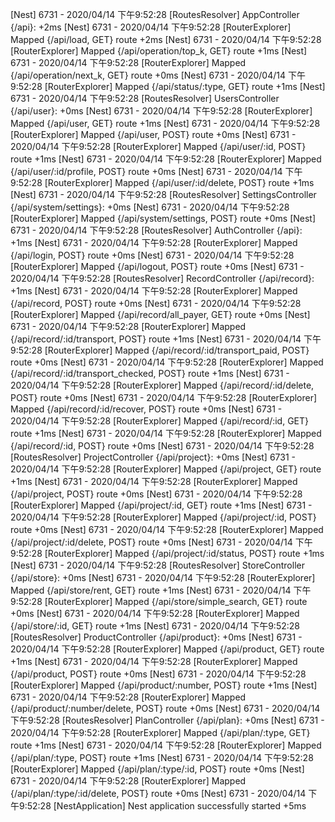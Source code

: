 [Nest] 6731   - 2020/04/14 下午9:52:28   [RoutesResolver] AppController {/api}: +2ms
[Nest] 6731   - 2020/04/14 下午9:52:28   [RouterExplorer] Mapped {/api/load, GET} route +2ms
[Nest] 6731   - 2020/04/14 下午9:52:28   [RouterExplorer] Mapped {/api/operation/top_k, GET} route +1ms
[Nest] 6731   - 2020/04/14 下午9:52:28   [RouterExplorer] Mapped {/api/operation/next_k, GET} route +0ms
[Nest] 6731   - 2020/04/14 下午9:52:28   [RouterExplorer] Mapped {/api/status/:type, GET} route +1ms
[Nest] 6731   - 2020/04/14 下午9:52:28   [RoutesResolver] UsersController {/api/user}: +0ms
[Nest] 6731   - 2020/04/14 下午9:52:28   [RouterExplorer] Mapped {/api/user, GET} route +1ms
[Nest] 6731   - 2020/04/14 下午9:52:28   [RouterExplorer] Mapped {/api/user, POST} route +0ms
[Nest] 6731   - 2020/04/14 下午9:52:28   [RouterExplorer] Mapped {/api/user/:id, POST} route +1ms
[Nest] 6731   - 2020/04/14 下午9:52:28   [RouterExplorer] Mapped {/api/user/:id/profile, POST} route +0ms
[Nest] 6731   - 2020/04/14 下午9:52:28   [RouterExplorer] Mapped {/api/user/:id/delete, POST} route +1ms
[Nest] 6731   - 2020/04/14 下午9:52:28   [RoutesResolver] SettingsController {/api/system/settings}: +0ms
[Nest] 6731   - 2020/04/14 下午9:52:28   [RouterExplorer] Mapped {/api/system/settings, POST} route +0ms
[Nest] 6731   - 2020/04/14 下午9:52:28   [RoutesResolver] AuthController {/api}: +1ms
[Nest] 6731   - 2020/04/14 下午9:52:28   [RouterExplorer] Mapped {/api/login, POST} route +0ms
[Nest] 6731   - 2020/04/14 下午9:52:28   [RouterExplorer] Mapped {/api/logout, POST} route +0ms
[Nest] 6731   - 2020/04/14 下午9:52:28   [RoutesResolver] RecordController {/api/record}: +1ms
[Nest] 6731   - 2020/04/14 下午9:52:28   [RouterExplorer] Mapped {/api/record, POST} route +0ms
[Nest] 6731   - 2020/04/14 下午9:52:28   [RouterExplorer] Mapped {/api/record/all_payer, GET} route +0ms
[Nest] 6731   - 2020/04/14 下午9:52:28   [RouterExplorer] Mapped {/api/record/:id/transport, POST} route +1ms
[Nest] 6731   - 2020/04/14 下午9:52:28   [RouterExplorer] Mapped {/api/record/:id/transport_paid, POST} route +0ms
[Nest] 6731   - 2020/04/14 下午9:52:28   [RouterExplorer] Mapped {/api/record/:id/transport_checked, POST} route +1ms
[Nest] 6731   - 2020/04/14 下午9:52:28   [RouterExplorer] Mapped {/api/record/:id/delete, POST} route +0ms
[Nest] 6731   - 2020/04/14 下午9:52:28   [RouterExplorer] Mapped {/api/record/:id/recover, POST} route +0ms
[Nest] 6731   - 2020/04/14 下午9:52:28   [RouterExplorer] Mapped {/api/record/:id, GET} route +1ms
[Nest] 6731   - 2020/04/14 下午9:52:28   [RouterExplorer] Mapped {/api/record/:id, POST} route +0ms
[Nest] 6731   - 2020/04/14 下午9:52:28   [RoutesResolver] ProjectController {/api/project}: +0ms
[Nest] 6731   - 2020/04/14 下午9:52:28   [RouterExplorer] Mapped {/api/project, GET} route +1ms
[Nest] 6731   - 2020/04/14 下午9:52:28   [RouterExplorer] Mapped {/api/project, POST} route +0ms
[Nest] 6731   - 2020/04/14 下午9:52:28   [RouterExplorer] Mapped {/api/project/:id, GET} route +1ms
[Nest] 6731   - 2020/04/14 下午9:52:28   [RouterExplorer] Mapped {/api/project/:id, POST} route +0ms
[Nest] 6731   - 2020/04/14 下午9:52:28   [RouterExplorer] Mapped {/api/project/:id/delete, POST} route +0ms
[Nest] 6731   - 2020/04/14 下午9:52:28   [RouterExplorer] Mapped {/api/project/:id/status, POST} route +1ms
[Nest] 6731   - 2020/04/14 下午9:52:28   [RoutesResolver] StoreController {/api/store}: +0ms
[Nest] 6731   - 2020/04/14 下午9:52:28   [RouterExplorer] Mapped {/api/store/rent, GET} route +1ms
[Nest] 6731   - 2020/04/14 下午9:52:28   [RouterExplorer] Mapped {/api/store/simple_search, GET} route +0ms
[Nest] 6731   - 2020/04/14 下午9:52:28   [RouterExplorer] Mapped {/api/store/:id, GET} route +1ms
[Nest] 6731   - 2020/04/14 下午9:52:28   [RoutesResolver] ProductController {/api/product}: +0ms
[Nest] 6731   - 2020/04/14 下午9:52:28   [RouterExplorer] Mapped {/api/product, GET} route +1ms
[Nest] 6731   - 2020/04/14 下午9:52:28   [RouterExplorer] Mapped {/api/product, POST} route +0ms
[Nest] 6731   - 2020/04/14 下午9:52:28   [RouterExplorer] Mapped {/api/product/:number, POST} route +1ms
[Nest] 6731   - 2020/04/14 下午9:52:28   [RouterExplorer] Mapped {/api/product/:number/delete, POST} route +0ms
[Nest] 6731   - 2020/04/14 下午9:52:28   [RoutesResolver] PlanController {/api/plan}: +0ms
[Nest] 6731   - 2020/04/14 下午9:52:28   [RouterExplorer] Mapped {/api/plan/:type, GET} route +1ms
[Nest] 6731   - 2020/04/14 下午9:52:28   [RouterExplorer] Mapped {/api/plan/:type, POST} route +1ms
[Nest] 6731   - 2020/04/14 下午9:52:28   [RouterExplorer] Mapped {/api/plan/:type/:id, POST} route +0ms
[Nest] 6731   - 2020/04/14 下午9:52:28   [RouterExplorer] Mapped {/api/plan/:type/:id/delete, POST} route +0ms
[Nest] 6731   - 2020/04/14 下午9:52:28   [NestApplication] Nest application successfully started +5ms
